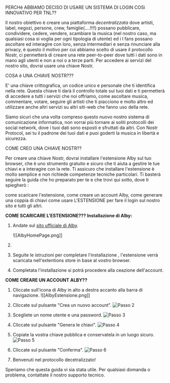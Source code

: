PERCHé ABBIAMO DECISO DI USARE UN SISTEMA DI LOGIN COSì INNOVATIVO PER TNL?? 

Il nostro obiettivo è creare una piattaforma *decentralizzata* dove artisti, label, negozi, persone, crew, famiglie(....!!!!) possano pubblicare, condividere, cedere, vendere, scambiare la  musica (nel nostro caso, ma qualsiasi cosa si voglia per ogni tipologia di utente) ed i l fans possano ascoltare ed interagire con loro, senza intermediari e senza rinunciare alla privacy, è questo il  motivo per cui abbiamo scelto di usare il protocollo Nostr,  ci permetterà di creare una rete peer-to-peer dove tutti i dati sono in mano agli utenti e non a noi o a terze parti. Per accedere ai servizi del nostro sito, dovrai usare una chiave Nostr.

COSA è UNA CHIAVE NOSTR???

 E' una chiave crittografica, un codice unico e personale che ti identifica nella rete. Questa chiave ti darà il controllo totale sui tuoi dati e ti permetterà di accedere a tutti i servizi che noi offriamo, come ascoltare musica, commentare, votare, seguire gli artisti che ti piacciono e molto altro ed utilizzare anche altri servizi su altri siti-web  che fanno uso della rete.

Siamo sicuri che una volta compreso questo nuovo nostro sistema di comunicazione informatica, non vorrai più tornare ai soliti protocolli dei social network, dove i tuoi dati sono esposti e sfruttati da altri. Con Nostr Protocol, sei tu il padrone dei tuoi dati e puoi goderti la musica in libertà e sicurezza.

COME CREO UNA CHIAVE NOSTR??

Per creare una chiave Nostr, dovrai installare l'estensione Alby sul tuo browser, che è uno strumento gratuito e sicuro che ti aiuta a gestire le tue chiavi e a interagire con la rete. Ti assicuro che installare l'estensione è molto semplice e non richiede competenze tecniche particolari. 
Ti basterà seguire la guida  che ho preparato per te e che trovi qui sotto, dove ti spiegherò :

come scaricare l'estensione,
come creare un account Alby, 
come generare una coppia di chiavi 
come usare L'ESTENSIONE per fare il login sul nostro sito e tutti gli altri. 

**COME SCARICARE L'ESTENSIONE??? Installazione di Alby:**

1. Andate sul [sito ufficiale di Alby](https://getalby.com).

   ![[AlbyHomePage.png]]
2. 
3. Seguite le istruzioni per completare l'installazione , l'estensione verrà scaricata nell'extentions store in base al vostro browser. 
4. Completata l'installazione si potrà procedere alla ceazione dell'account.

**COME CREARE UN ACCOUNT ALBY??**

1. Cliccate sull'icona di Alby in alto a destra accanto alla barra di navigazione.
   ![[AlbyEstensione.png]]

2. Cliccate sul pulsante "Crea un nuovo account".
   ![Passo 2](link_immagine_6)

3. Scegliete un nome utente e una password.
   ![Passo 3](link_immagine_7)

4. Cliccate sul pulsante "Genera le chiavi".
   ![Passo 4](link_immagine_8)

5. Copiate la vostra chiave pubblica e conservatela in un luogo sicuro.
   ![Passo 5](link_immagine_9)

6. Cliccate sul pulsante "Conferma".
   ![Passo 6](link_immagine_10)



4. Benvenuti nel protocollo decetralizzato!

Speriamo che questa guida vi sia stata utile. Per qualsiasi domanda o problema, contattate il nostro supporto tecnico.
